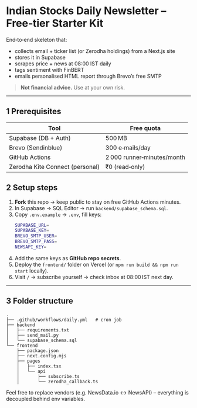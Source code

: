 
# Indian Stocks Daily Newsletter – Free‑tier Starter Kit

End‑to‑end skeleton that:

* collects email + ticker list (or Zerodha holdings) from a Next.js site
* stores it in Supabase
* scrapes price + news at 08:00 IST daily
* tags sentiment with FinBERT
* emails personalised HTML report through Brevo’s free SMTP

> **Not financial advice.** Use at your own risk.

---

## 1 Prerequisites

| Tool | Free quota |
|------|-----------|
| Supabase (DB + Auth) | 500 MB |
| Brevo (Sendinblue) | 300 e‑mails/day |
| GitHub Actions | 2 000 runner‑minutes/month |
| Zerodha Kite Connect (personal) | ₹0 (read‑only) |

## 2 Setup steps

1.  **Fork** this repo → keep public to stay on free GitHub Actions minutes.
2.  In Supabase → SQL Editor → run `backend/supabase_schema.sql`.
3.  Copy `.env.example` → `.env`, fill keys:
    ```bash
    SUPABASE_URL=
    SUPABASE_KEY=
    BREVO_SMTP_USER=
    BREVO_SMTP_PASS=
    NEWSAPI_KEY=
    ```
4.  Add the same keys as **GitHub repo secrets**.
5.  Deploy the `frontend/` folder on Vercel (or `npm run build && npm run start` locally).
6.  Visit `/` → subscribe yourself → check inbox at 08:00 IST next day.

---

## 3 Folder structure

```
.
├── .github/workflows/daily.yml   # cron job
├── backend
│   ├── requirements.txt
│   ├── send_mail.py
│   └── supabase_schema.sql
└── frontend
    ├── package.json
    ├── next.config.mjs
    ├── pages
    │   ├── index.tsx
    │   └── api
    │       ├── subscribe.ts
    │       └── zerodha_callback.ts
```

Feel free to replace vendors (e.g. NewsData.io ↔ NewsAPI) – everything is decoupled behind env variables.
